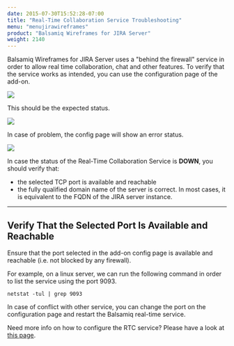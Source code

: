 ```yaml
---
date: 2015-07-30T15:52:28-07:00
title: "Real-Time Collaboration Service Troubleshooting"
menu: "menujirawireframes"
product: "Balsamiq Wireframes for JIRA Server"
weight: 2140
---
```


Balsamiq Wireframes for JIRA Server uses a "behind the firewall" service in order to allow real time collaboration, chat and other features. To verify that the service works as intended, you can use the configuration page of the add-on.

![](//media.balsamiq.com/img/support/docs/jira/wireframes/rtc-troubleshooting-1.png)

This should be the expected status.

![](//media.balsamiq.com/img/support/docs/jira/wireframes/rtc-troubleshooting-2.png)

In case of problem, the config page will show an error status.

![](//media.balsamiq.com/img/support/docs/jira/wireframes/rtc-troubleshooting-3.png)

In case the status of the Real-Time Collaboration Service is **DOWN**, you should verify that:

*   the selected TCP port is available and reachable
*   the fully qualified domain name of the server is correct. In most cases, it is equivalent to the FQDN of the JIRA server instance.

* * *

## Verify That the Selected Port Is Available and Reachable

Ensure that the port selected in the add-on config page is available and reachable (i.e. not blocked by any firewall).

For example, on a linux server, we can run the following command in order to list the service using the port 9093.

    netstat -tul | grep 9093

In case of conflict with other service, you can change the port on the configuration page and restart the Balsamiq real-time service.

Need more info on how to configure the RTC service? Please have a look at [this page](../rtcconfigs).

